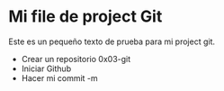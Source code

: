 # Mi file de project Git

Este es un pequeño texto de prueba para mi project git.

* Crear un repositorio 0x03-git
* Iniciar Github
* Hacer mi commit -m
